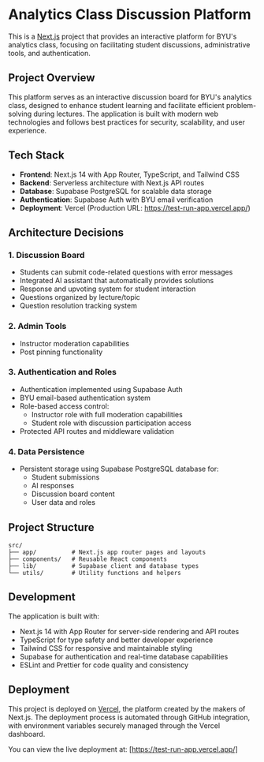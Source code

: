 # Analytics Class Discussion Platform

This is a [Next.js](https://nextjs.org) project that provides an interactive platform for BYU's analytics class, focusing on facilitating student discussions, administrative tools, and authentication.

## Project Overview

This platform serves as an interactive discussion board for BYU's analytics class, designed to enhance student learning and facilitate efficient problem-solving during lectures. The application is built with modern web technologies and follows best practices for security, scalability, and user experience.

## Tech Stack

- **Frontend**: Next.js 14 with App Router, TypeScript, and Tailwind CSS
- **Backend**: Serverless architecture with Next.js API routes
- **Database**: Supabase PostgreSQL for scalable data storage
- **Authentication**: Supabase Auth with BYU email verification
- **Deployment**: Vercel (Production URL: https://test-run-app.vercel.app/)

## Architecture Decisions

### 1. Discussion Board
- Students can submit code-related questions with error messages
- Integrated AI assistant that automatically provides solutions
- Response and upvoting system for student interaction
- Questions organized by lecture/topic
- Question resolution tracking system

### 2. Admin Tools
- Instructor moderation capabilities
- Post pinning functionality

### 3. Authentication and Roles
- Authentication implemented using Supabase Auth
- BYU email-based authentication system
- Role-based access control:
  - Instructor role with full moderation capabilities
  - Student role with discussion participation access
- Protected API routes and middleware validation

### 4. Data Persistence
- Persistent storage using Supabase PostgreSQL database for:
  - Student submissions
  - AI responses
  - Discussion board content
  - User data and roles

## Project Structure

```
src/
├── app/          # Next.js app router pages and layouts
├── components/   # Reusable React components
├── lib/          # Supabase client and database types
└── utils/        # Utility functions and helpers
```

## Development

The application is built with:
- Next.js 14 with App Router for server-side rendering and API routes
- TypeScript for type safety and better developer experience
- Tailwind CSS for responsive and maintainable styling
- Supabase for authentication and real-time database capabilities
- ESLint and Prettier for code quality and consistency

## Deployment

This project is deployed on [Vercel](https://vercel.com), the platform created by the makers of Next.js. The deployment process is automated through GitHub integration, with environment variables securely managed through the Vercel dashboard.

You can view the live deployment at: [https://test-run-app.vercel.app/]
